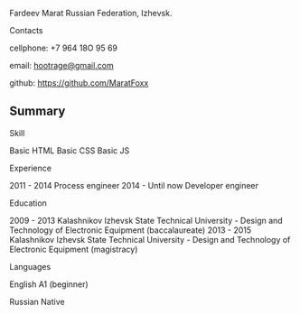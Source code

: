 Fardeev Marat 
Russian Federation, Izhevsk.

Contacts

cellphone: +7 964 18O 95 69

email: hootrage@gmail.com

github: https://github.com/MaratFoxx

Summary
---------
Skill

Basic HTML
Basic CSS
Basic JS

Experience

2011 - 2014 Process engineer
2014 - Until now Developer engineer

Education

2009 - 2013 Kalashnikov Izhevsk State Technical University - Design and Technology of Electronic Equipment (baccalaureate)
2013 - 2015 Kalashnikov Izhevsk State Technical University - Design and Technology of Electronic Equipment (magistracy)

Languages

English A1 (beginner)

Russian Native
